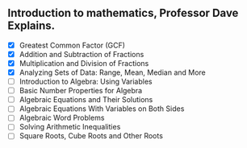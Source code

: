 ## Introduction to mathematics, Professor Dave Explains.

- [x] Greatest Common Factor (GCF)
- [x] Addition and Subtraction of Fractions
- [x] Multiplication and Division of Fractions
- [x] Analyzing Sets of Data: Range, Mean, Median and More
- [ ] Introduction to Algebra: Using Variables
- [ ] Basic Number Properties for Algebra
- [ ] Algebraic Equations and Their Solutions
- [ ] Algebraic Equations With Variables on Both Sides
- [ ] Algebraic Word Problems
- [ ] Solving Arithmetic Inequalities
- [ ] Square Roots, Cube Roots and Other Roots